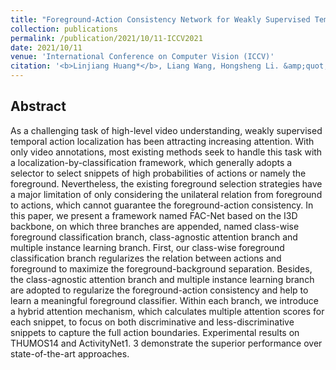 ```yaml
---
title: "Foreground-Action Consistency Network for Weakly Supervised Temporal Action Localization"
collection: publications
permalink: /publication/2021/10/11-ICCV2021
date: 2021/10/11
venue: 'International Conference on Computer Vision (ICCV)'
citation: '<b>Linjiang Huang*</b>, Liang Wang, Hongsheng Li. &amp;quot;Foreground-Action Consistency Network for Weakly Supervised Temporal Action Localization&amp;quot;.<i>International Conference on Computer Vision</i> <b>ICCV 2021</b>.'
---
```



## Abstract
As a challenging task of high-level video understanding, weakly supervised temporal action localization has been attracting increasing attention. With only video annotations, most existing methods seek to handle this task with a localization-by-classification framework, which generally adopts a selector to select snippets of high probabilities of actions or namely the foreground. Nevertheless, the existing foreground selection strategies have a major limitation of only considering the unilateral relation from foreground to actions, which cannot guarantee the foreground-action consistency. In this paper, we present a framework named FAC-Net based on the I3D backbone, on which three branches are appended, named class-wise foreground classification branch, class-agnostic attention branch and multiple instance learning branch. First, our class-wise foreground classification branch regularizes the relation between actions and foreground to maximize the foreground-background separation. Besides, the class-agnostic attention branch and multiple instance learning branch are adopted to regularize the foreground-action consistency and help to learn a meaningful foreground classifier. Within each branch, we introduce a hybrid attention mechanism, which calculates multiple attention scores for each snippet, to focus on both discriminative and less-discriminative snippets to capture the full action boundaries. Experimental results on THUMOS14 and ActivityNet1. 3 demonstrate the superior performance over state-of-the-art approaches.
